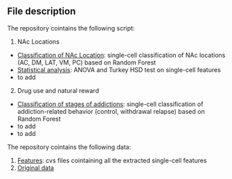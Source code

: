 ## **File description**

The repository cointains the following script:
1) NAc Locations
 - [Classification of NAc Location](https://github.com/MichelaMarini/Morphological-analysis-of-astrocytes/blob/main/classification_anatomical_location.py): single-cell classification of NAc locations (AC, DM, LAT, VM, PC) based on Random Forest
 - [Statistical analysis](https://github.com/MichelaMarini/Morphological-analysis-of-astrocytes/blob/main/statistical_analysis_NAc_Location.py): ANOVA and Turkey HSD test on single-cell features
- to add
2) Drug use and natural reward
  - [Classification of stages of addictions](https://github.com/MichelaMarini/Morphological-analysis-of-astrocytes/blob/main/classification_drug_use_natural_reward.py): single-cell classification of addiction-related behavior (control, withdrawal relapse) based on Random Forest
  - to add
  - to add

The repository cointains the following data: 
1) [Features](https://github.com/MichelaMarini/Morphological-analysis-of-astrocytes/tree/main/r): cvs files cointaining all the extracted single-cell features 
2) [Original data](https://github.com/MichelaMarini/Morphological-analysis-of-astrocytes/releases/tag/v.1.0.0)

<!--  ## **Running on Colab**
A friendly-user Google Colab version is designed for running the code.
[![Open Google Colab](https://colab.research.google.com/assets/colab-badge.svg)](https://github.com/dlabate/SPACe/blob/main/SPACe_colab.ipynb) -->
